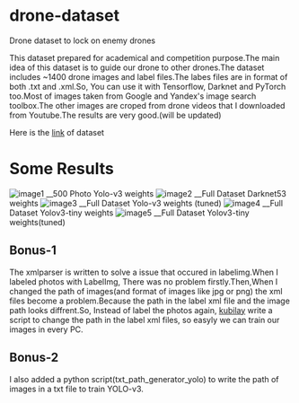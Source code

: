 # drone-dataset
Drone dataset to lock on enemy drones

This dataset prepared for academical and competition purpose.The main idea of this dataset is to guide our drone to other drones.The dataset includes ~1400 drone images and label files.The labes files are in format of both .txt and .xml.So, You can use it with Tensorflow, Darknet and PyTorch too.Most of images taken from Google and Yandex's image search toolbox.The other images are croped from drone videos that I downloaded from Youtube.The results are very good.(will be updated)


Here is the [link](https://www.kaggle.com/dasmehdixtr/drone-dataset-uav) of dataset

# Some Results
![image1](https://github.com/dasmehdix/drone-dataset/blob/master/results_of_yolo/chart1d2.png)
__500 Photo Yolo-v3 weights
![image2](https://github.com/dasmehdix/drone-dataset/blob/master/results_of_yolo/chart2d4.png)
__Full Dataset Darknet53 weights
![image3](https://github.com/dasmehdix/drone-dataset/blob/master/results_of_yolo/chart3d5.png)
__Full Dataset Yolo-v3 weights (tuned)
![image4](https://github.com/dasmehdix/drone-dataset/blob/master/results_of_yolo/chart4d6.png)
__Full Dataset Yolov3-tiny weights
![image5](https://github.com/dasmehdix/drone-dataset/blob/master/results_of_yolo/chart5d9.png)
__Full Dataset Yolov3-tiny weights(tuned)
## Bonus-1
The xmlparser is written to solve a issue that occured in labelimg.When I labeled photos with LabelImg, There was no problem firstly.Then,When I changed the path of images(and format of images like jpg or png) the xml files become a problem.Because the path in the label xml file and the image path looks diffrent.So, Instead of label the photos again, [kubilay](https://github.com/kubilaysalih) write a script to change the path in the label xml files, so easyly we can train our images in every PC.


## Bonus-2

I also added a python script(txt_path_generator_yolo) to write the path of images in a txt file to train YOLO-v3.
